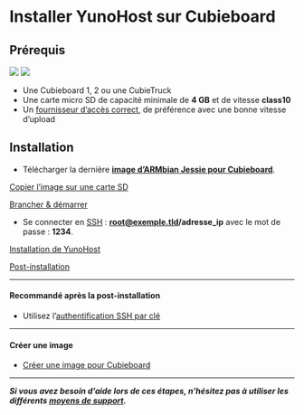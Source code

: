 # Installer YunoHost sur Cubieboard

## Prérequis

<img src="https://yunohost.org/images/cubieboard2.png">
<img src="https://yunohost.org/images/micro-sd-card.jpg">

* Une Cubieboard 1, 2 ou une CubieTruck
* Une carte micro SD de capacité minimale de **4 GB** et de vitesse **class10**
* Un [fournisseur d’accès correct](/isp_fr), de préférence avec une bonne vitesse d’upload

## Installation

* Télécharger la dernière **[image d’ARMbian Jessie pour Cubieboard](http://www.armbian.com/cubieboard-2/)**.

<a class="btn btn-lg btn-default" href="/copy_image_fr">Copier l’image sur une carte SD</a>

<a class="btn btn-lg btn-default" href="/plug_and_boot_fr">Brancher & démarrer</a>

* Se connecter en [SSH](ssh_fr) : **root@exemple.tld/adresse_ip** avec le mot de passe : **1234**.

<a class="btn btn-lg btn-default" href="/install_manually_fr">Installation de YunoHost</a>

<a class="btn btn-lg btn-default" href="/postinstall_fr">Post-installation</a>

---

#### Recommandé après la post-installation
* Utilisez l’[authentification SSH par clé](security_fr)

---

#### Créer une image
* [Créer une image pour Cubieboard](/build_arm_image_en)

---

***Si vous avez besoin d’aide lors de ces étapes, n’hésitez pas à utiliser les différents [moyens de support](/support_fr).***